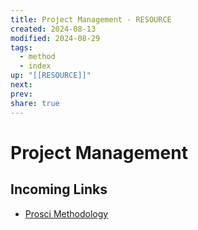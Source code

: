```yaml
---
title: Project Management - RESOURCE
created: 2024-08-13
modified: 2024-08-29
tags:
  - method
  - index
up: "[[RESOURCE]]"
next: 
prev: 
share: true
---
```

# Project Management
## Incoming Links
- [Prosci Methodology](Prosci%20Methodology.md)

